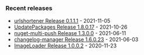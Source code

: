 <!-- ### Hi there 👋 -->

### Recent releases
<!-- recent_releases starts -->
* [urlshortener Release 0.1.1.1](https://github.com/credfeto/urlshortener/releases/tag/v0.1.1.1) - 2021-11-05
* [UpdatePackages Release 1.8.0.17](https://github.com/credfeto/UpdatePackages/releases/tag/v1.8.0.17) - 2021-10-26
* [nuget-multi-push Release 1.3.0.0](https://github.com/credfeto/nuget-multi-push/releases/tag/v1.3.0.0) - 2021-06-11
* [changelog-manager Release 1.6.0.23](https://github.com/credfeto/changelog-manager/releases/tag/v1.6.0.23) - 2021-06-03
* [ImageLoader Release 1.0.0.2](https://github.com/credfeto/ImageLoader/releases/tag/v1.0.0.2) - 2020-11-23
<!-- recent_releases ends -->


<!--
**credfeto/credfeto** is a ✨ _special_ ✨ repository because its `README.md` (this file) appears on your GitHub profile.

Here are some ideas to get you started:

- 🔭 I’m currently working on ...
- 🌱 I’m currently learning ...
- 👯 I’m looking to collaborate on ...
- 🤔 I’m looking for help with ...
- 💬 Ask me about ...
- 📫 How to reach me: ...
- 😄 Pronouns: ...
- ⚡ Fun fact: ...
-->
